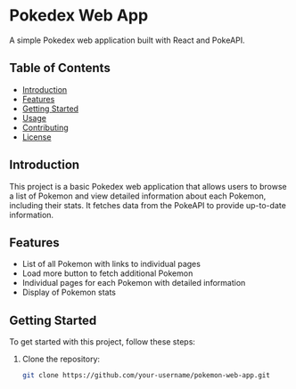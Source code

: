 # Pokedex Web App

A simple Pokedex web application built with React and PokeAPI.

## Table of Contents

- [Introduction](#introduction)
- [Features](#features)
- [Getting Started](#getting-started)
- [Usage](#usage)
- [Contributing](#contributing)
- [License](#license)

## Introduction

This project is a basic Pokedex web application that allows users to browse a list of Pokemon and view detailed information about each Pokemon, including their stats. It fetches data from the PokeAPI to provide up-to-date information.

## Features

- List of all Pokemon with links to individual pages
- Load more button to fetch additional Pokemon
- Individual pages for each Pokemon with detailed information
- Display of Pokemon stats

## Getting Started

To get started with this project, follow these steps:

1. Clone the repository:

   ```bash
   git clone https://github.com/your-username/pokemon-web-app.git
